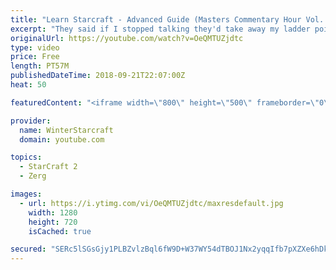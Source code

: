 ```yaml
---
title: "Learn Starcraft - Advanced Guide (Masters Commentary Hour Vol. 1)"
excerpt: "They said if I stopped talking they'd take away my ladder points. Next one I upload will have more terran/toss blame RNGesus."
originalUrl: https://youtube.com/watch?v=OeQMTUZjdtc
type: video
price: Free
length: PT57M
publishedDateTime: 2018-09-21T22:07:00Z
heat: 50

featuredContent: "<iframe width=\"800\" height=\"500\" frameborder=\"0\" src=\"https://www.youtube.com/embed/OeQMTUZjdtc\" allow=\"accelerometer; autoplay; encrypted-media; gyroscope; picture-in-picture\" allowfullscreen></iframe>"

provider:
  name: WinterStarcraft
  domain: youtube.com

topics:
  - StarCraft 2
  - Zerg

images:
  - url: https://i.ytimg.com/vi/OeQMTUZjdtc/maxresdefault.jpg
    width: 1280
    height: 720
    isCached: true

secured: "SERc5lSGsGjy1PLBZvlzBql6fW9D+W37WY54dTBOJ1Nx2yqqIfb7pXZXe6hDkY1pQEnLAhHZt3MdWKpgVUKMxIhq6z91rzrhDFTLdDNte4wFJkNGgF698cRO91nFEK2/RxstZFIoqI98Zx3euQLABfyCDEB/6uYLzj5xyplTDYyLlosBtAhfZ3EH8EuN0iV1GiAnyBVcKC7MZe1ns8fbQMRp2DEZCFnQ3KSq1TZCGdfGXGXyBNKUmJFqKtrY7jmAmwubXCIoabynpcsvwb9WRw4/ExM8aelj9N5rzbi6hoX71YWgQzX5FR//Zw3ex8Imgq5jvLLlXjgehZqGIgzwrdOruL9M8ncA7OBve3eozU446w3QXJhlkAxhqucZIJ8ekdC+RdKEMCoWrHalPPMboDWX9/5FjEM28ySPysjb+aI=;qRPu+0OF9DKtPtTlPRUGWg=="
---
```


